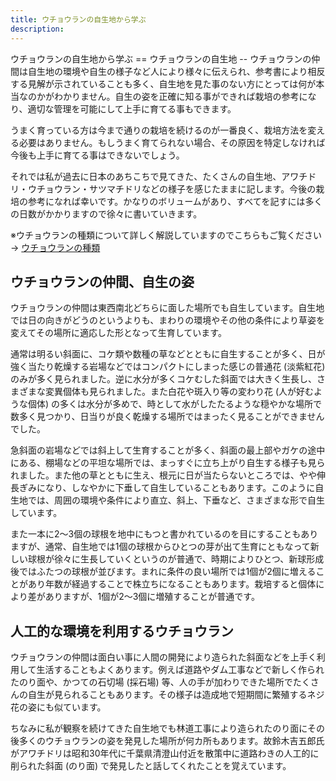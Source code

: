 ```yaml
---
title: ウチョウランの自生地から学ぶ
description:
---
```

<link rel="stylesheet" href="/assets/stylesheets/ponerorchis.css" />
ウチョウランの自生地から学ぶ
==
ウチョウランの自生地
--
ウチョウランの仲間は自生地の環境や自生の様子など人により様々に伝えられ、参考書により相反する見解が示されていることも多く、自生地を見た事のない方にとっては何が本当なのかがわかりません。自生の姿を正確に知る事ができれば栽培の参考になり、適切な管理を可能にして上手に育てる事もできます。

うまく育っている方は今まで通りの栽培を続けるのが一番良く、栽培方法を変える必要はありません。もしうまく育てられない場合、その原因を特定しなければ今後も上手に育てる事はできないでしょう。

それでは私が過去に日本のあちこちで見てきた、たくさんの自生地、アワチドリ・ウチョウラン・サツマチドリなどの様子を感じたままに記します。今後の栽培の参考になれば幸いです。かなりのボリュームがあり、すべてを記すには多くの日数がかかりますので徐々に書いていきます。

※ウチョウランの種類について詳しく解説していますのでこちらもご覧ください → [ウチョウランの種類](/ponerorchis/kind_of_ponerorchis)

ウチョウランの仲間、自生の姿
--
ウチョウランの仲間は東西南北どちらに面した場所でも自生しています。自生地では日の向きがどうのというよりも、まわりの環境やその他の条件により草姿を変えてその場所に適応した形となって生育しています。

通常は明るい斜面に、コケ類や数種の草などとともに自生することが多く、日が強く当たり乾燥する岩場などではコンパクトにしまった感じの普通花 (淡紫紅花) のみが多く見られました。逆に水分が多くコケむした斜面では大きく生長し、さまざまな変異個体も見られました。また白花や斑入り等の変わり花 (人が好むような個体) の多くは水分が多めで、時として水がしたたるような穏やかな場所で数多く見つかり、日当りが良く乾燥する場所ではまったく見ることができませんでした。

急斜面の岩場などでは斜上して生育することが多く、斜面の最上部やガケの途中にある、棚場などの平坦な場所では、まっすぐに立ち上がり自生する様子も見られました。また他の草とともに生え、根元に日が当たらないところでは、やや伸長ぎみになり、しなやかに下垂して自生していることもあります。このように自生地では、周囲の環境や条件により直立、斜上、下垂など、さまざまな形で自生しています。

また一本に2～3個の球根を地中にもつと書かれているのを目にすることもありますが、通常、自生地では1個の球根からひとつの芽が出て生育にともなって新しい球根が徐々に生長していくというのが普通で、時期によりひとつ、新球形成後ではふたつの球根が並びます。まれに条件の良い場所では1個が2個に増えることがあり年数が経過することで株立ちになることもあります。栽培すると個体により差がありますが、1個が2～3個に増殖することが普通です。

人工的な環境を利用するウチョウラン
--
ウチョウランの仲間は面白い事に人間の開発により造られた斜面などを上手く利用して生活することもよくあります。例えば道路やダム工事などで新しく作られたのり面や、かつての石切場 (採石場) 等、人の手が加わりできた場所でたくさんの自生が見られることもあります。その様子は造成地で短期間に繁殖するネジ花の姿にも似ています。

ちなみに私が観察を続けてきた自生地でも林道工事により造られたのり面にその後多くのウチョウランの姿を発見した場所が何カ所もあります。故鈴木吉五郎氏がアワチドリは昭和30年代に千葉県清澄山付近を散策中に道路わきの人工的に削られた斜面 (のり面) で発見したと話してくれたことを覚えています。
